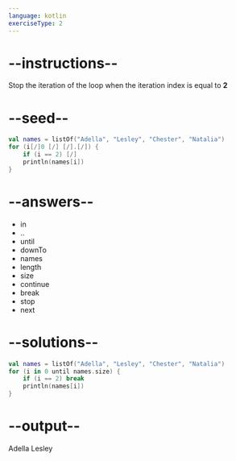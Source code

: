 ```yaml
---
language: kotlin
exerciseType: 2
---
```


# --instructions--

Stop the iteration of the loop when the iteration index is equal to __2__

# --seed--

```kotlin
val names = listOf("Adella", "Lesley", "Chester", "Natalia")
for (i[/]0 [/] [/].[/]) {
    if (i == 2) [/]
    println(names[i])
}
```

# --answers--

-  in 
- ..
- until
- downTo
- names
- length
- size
- continue
- break
- stop
- next

# --solutions--

```kotlin
val names = listOf("Adella", "Lesley", "Chester", "Natalia")
for (i in 0 until names.size) {
    if (i == 2) break
    println(names[i])
}
```

# --output--

Adella
Lesley

